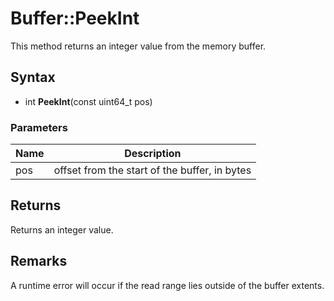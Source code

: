 # Buffer::PeekInt #
This method returns an integer value from the memory buffer.

## Syntax ##
- int **PeekInt**(const uint64_t pos)

### Parameters ###
| Name | Description |
| ----- | ----- |
| pos | offset from the start of the buffer, in bytes |

## Returns ##
Returns an integer value.

## Remarks ##
A runtime error will occur if the read range lies outside of the buffer extents.
